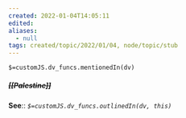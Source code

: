 ```yaml
---
created: 2022-01-04T14:05:11 
edited: 
aliases:
  - null
tags: created/topic/2022/01/04, node/topic/stub
---
```

`$=customJS.dv_funcs.mentionedIn(dv)`

##### <s class="topic-title">[[Palestine]]</s>


**See**::
*`$=customJS.dv_funcs.outlinedIn(dv, this)`*